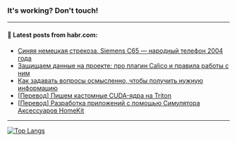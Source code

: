 ### It's working? Don't touch!

---
<!--
#### 🛠️ Technical stack:

![C++](https://img.shields.io/badge/C++-informational?logo=c%2B%2B&style=flat&logoColor=white&color=9C033A)
![Java](https://img.shields.io/badge/Java-informational?logo=java&style=flat&logoColor=white&color=007396)
![Kotlin](https://img.shields.io/badge/Kotlin-informational?logo=Kotlin&style=flat&logoColor=white&color=0095D5)
![JS](https://img.shields.io/badge/JS-informational?logo=javaScript&style=flat&logoColor=black&color=F7Df1E) <br>
![HTML5](https://img.shields.io/badge/HTML5-informational?logo=html5&style=flat&logoColor=white&color=E34F26)
![CSS3](https://img.shields.io/badge/CSS3-informational?logo=css3&style=flat&logoColor=white&color=157286)
![Sass](https://img.shields.io/badge/Saas-informational?logo=sass&style=flat&logoColor=white&color=hotpink)
![PHP](https://img.shields.io/badge/PHP-informational?logo=php&style=flat&logoColor=white&color=777BB4) <br>
![WebPAck](https://img.shields.io/badge/WebPack-informational?logo=webPack&style=flat&logoColor=white&color=FF6F00)
![Bootstrap](https://img.shields.io/badge/Bootstrap-informational?logo=Bootstrap&style=flat&logoColor=white&color=7952B3)
![MySQL](https://img.shields.io/badge/MySQL-informational?logo=MySQL&style=flat&logoColor=white&color=00f) <br>
![NodeJS](https://img.shields.io/badge/NodeJS-informational?logo=node.js&style=flat&logoColor=white&color=43853D)
![Spring](https://img.shields.io/badge/Spring-informational?logo=Spring&style=flat&logoColor=white&color=0A9EDC)
![Angular](https://img.shields.io/badge/Vue-informational?logo=vue.js&style=flat&logoColor=white&color=red)
![Git](https://img.shields.io/badge/Git-informational?logo=git&style=flat&logoColor=white&color=darkorange)

___
-->

#### 💬 Latest posts from habr.com:

<!-- BLOG-POST-LIST:START -->
- [Синяя немецкая стрекоза. Siemens C65 — народный телефон 2004 года](https://habr.com/ru/post/702528/?utm_source=habrahabr&utm_medium=rss&utm_campaign=702528)
- [Защищаем данные на проекте: про плагин Calico и правила работы с ним](https://habr.com/ru/post/702338/?utm_source=habrahabr&utm_medium=rss&utm_campaign=702338)
- [Как задавать вопросы осмысленно, чтобы получить нужную информацию](https://habr.com/ru/post/673594/?utm_source=habrahabr&utm_medium=rss&utm_campaign=673594)
- [[Перевод] Пишем кастомные CUDA-ядра на Triton](https://habr.com/ru/post/702298/?utm_source=habrahabr&utm_medium=rss&utm_campaign=702298)
- [[Перевод] Разработка приложений с помощью Симулятора Аксессуаров HomeKit](https://habr.com/ru/post/702394/?utm_source=habrahabr&utm_medium=rss&utm_campaign=702394)
<!-- BLOG-POST-LIST:END -->

---

[![Top Langs](https://github-readme-stats.vercel.app/api/top-langs/?username=zloylis&layout=compact&hide_border=true&theme=dracula)](https://github.com/zloylis)
